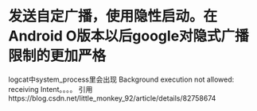 # 发送自定广播，使用隐性启动。在Android O版本以后google对隐式广播限制的更加严格
logcat中system_process里会出现 Background execution not allowed: receiving Intent。。。。
引用https://blog.csdn.net/little_monkey_92/article/details/82758674
